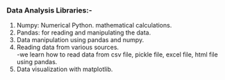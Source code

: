 ### Data Analysis Libraries:-
1. Numpy: Numerical Python. mathematical calculations.
2. Pandas: for reading and manipulating the data.
3. Data manipulation using pandas and numpy.
4. Reading data from various sources.  
    -we learn how to read data from csv file, pickle file, excel file, html file using pandas.
5. Data visualization with matplotlib.